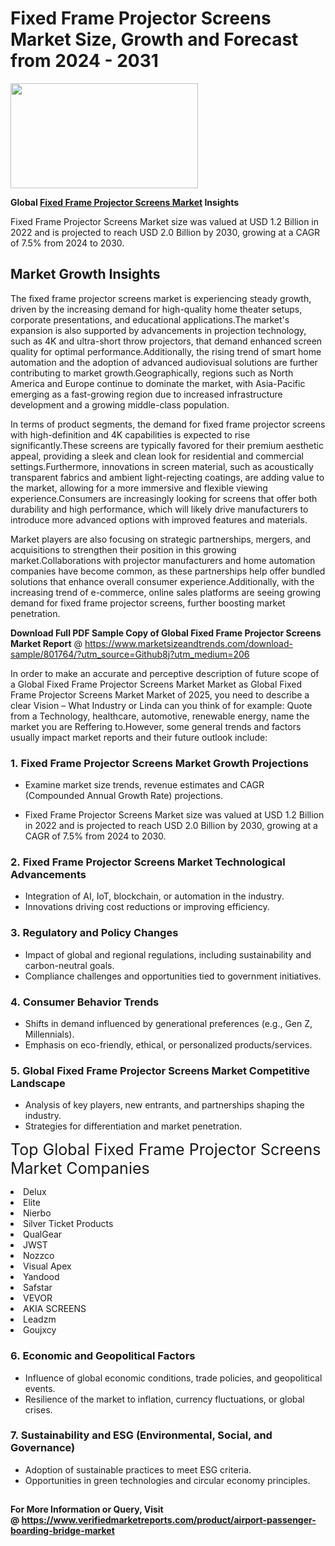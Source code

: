 <H1>Fixed Frame Projector Screens Market Size, Growth and Forecast from 2024 - 2031</H1><img class="aligncenter size-medium wp-image-584254" src="https://thirdeyenews.in/wp-content/uploads/2024/09/Global-Market-Research-300x168.jpeg" alt="" width="300" height="168" /><p><strong>Global&nbsp;<a href="https://www.marketsizeandtrends.com/download-sample/801764/?utm_source=Github8j?utm_medium=206">Fixed Frame Projector Screens Market</a> Insights</strong></p><p>Fixed Frame Projector Screens Market size was valued at USD 1.2 Billion in 2022 and is projected to reach USD 2.0 Billion by 2030, growing at a CAGR of 7.5% from 2024 to 2030.</p><p><h2>Market Growth Insights</h2> <p>The fixed frame projector screens market is experiencing steady growth, driven by the increasing demand for high-quality home theater setups, corporate presentations, and educational applications.The market's expansion is also supported by advancements in projection technology, such as 4K and ultra-short throw projectors, that demand enhanced screen quality for optimal performance.Additionally, the rising trend of smart home automation and the adoption of advanced audiovisual solutions are further contributing to market growth.Geographically, regions such as North America and Europe continue to dominate the market, with Asia-Pacific emerging as a fast-growing region due to increased infrastructure development and a growing middle-class population.</p> <p>In terms of product segments, the demand for fixed frame projector screens with high-definition and 4K capabilities is expected to rise significantly.These screens are typically favored for their premium aesthetic appeal, providing a sleek and clean look for residential and commercial settings.Furthermore, innovations in screen material, such as acoustically transparent fabrics and ambient light-rejecting coatings, are adding value to the market, allowing for a more immersive and flexible viewing experience.Consumers are increasingly looking for screens that offer both durability and high performance, which will likely drive manufacturers to introduce more advanced options with improved features and materials.</p> <p>Market players are also focusing on strategic partnerships, mergers, and acquisitions to strengthen their position in this growing market.Collaborations with projector manufacturers and home automation companies have become common, as these partnerships help offer bundled solutions that enhance overall consumer experience.Additionally, with the increasing trend of e-commerce, online sales platforms are seeing growing demand for fixed frame projector screens, further boosting market penetration.</p> <p><span class=""><strong>Download Full PDF Sample Copy of Global Fixed Frame Projector Screens Market Report</strong> @ <a href="https://www.marketsizeandtrends.com/download-sample/801764/?utm_source=Github8j?utm_medium=206" target="_blank">https://www.marketsizeandtrends.com/download-sample/801764/?utm_source=Github8j?utm_medium=206</a></span></p><p>In order to make an accurate and perceptive description of future scope of a Global&nbsp;Fixed Frame Projector Screens Market Market as Global&nbsp;Fixed Frame Projector Screens Market Market of 2025, you need to describe a clear Vision &ndash; What Industry or Linda can you think of for example: Quote from a Technology, healthcare, automotive, renewable energy, name the market you are Reffering to.However, some general trends and factors usually impact market reports and their future outlook include:</p><h3>1.&nbsp;<strong>Fixed Frame Projector Screens Market Growth Projections</strong></h3><ul><li>Examine market size trends, revenue estimates and CAGR (Compounded Annual Growth Rate) projections.</li><li><p>Fixed Frame Projector Screens Market size was valued at USD 1.2 Billion in 2022 and is projected to reach USD 2.0 Billion by 2030, growing at a CAGR of 7.5% from 2024 to 2030.</p></li></ul><h3>2.&nbsp;<strong>Fixed Frame Projector Screens Market Technological Advancements</strong></h3><ul><li>Integration of AI, IoT, blockchain, or automation in the industry.</li><li>Innovations driving cost reductions or improving efficiency.</li></ul><h3>3.&nbsp;<strong>Regulatory and Policy Changes</strong></h3><ul><li>Impact of global and regional regulations, including sustainability and carbon-neutral goals.</li><li>Compliance challenges and opportunities tied to government initiatives.</li></ul><h3>4.&nbsp;<strong>Consumer Behavior Trends</strong></h3><ul><li>Shifts in demand influenced by generational preferences (e.g., Gen Z, Millennials).</li><li>Emphasis on eco-friendly, ethical, or personalized products/services.</li></ul><h3>5.&nbsp;<strong>Global Fixed Frame Projector Screens Market Competitive Landscape</strong></h3><ul><li>Analysis of key players, new entrants, and partnerships shaping the industry.</li><li>Strategies for differentiation and market penetration.</li></ul><p data-pm-slice="1 1 []"><span style="color: inherit; font-family: inherit; font-size: 25px;">Top Global Fixed Frame Projector Screens Market Companies</span></p><div class="" data-test-id=""><p><li>Delux</li><li> Elite</li><li> Nierbo</li><li> Silver Ticket Products</li><li> QualGear</li><li> JWST</li><li> Nozzco</li><li> Visual Apex</li><li> Yandood</li><li> Safstar</li><li> VEVOR</li><li> AKIA SCREENS</li><li> Leadzm</li><li> Goujxcy</li></p></div><h3>6.&nbsp;<strong>Economic and Geopolitical Factors</strong></h3><ul><li>Influence of global economic conditions, trade policies, and geopolitical events.</li><li>Resilience of the market to inflation, currency fluctuations, or global crises.</li></ul><h3>7.&nbsp;<strong>Sustainability and ESG (Environmental, Social, and Governance)</strong></h3><ul><li>Adoption of sustainable practices to meet ESG criteria.</li><li>Opportunities in green technologies and circular economy principles.</li></ul><h2><strong style="font-size: 14px;">For More Information or Query, Visit @&nbsp;</strong><a style="background-color: #ffffff; font-size: 14px;" href="https://www.marketsizeandtrends.com/report/fixed-frame-projector-screens-market/" target="_blank">https://www.verifiedmarketreports.com/product/airport-passenger-boarding-bridge-market</a></h2>